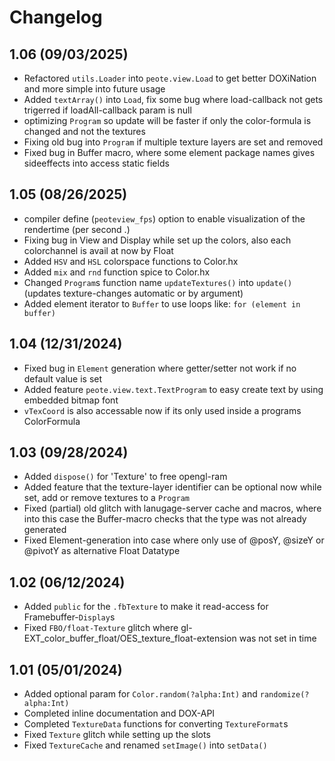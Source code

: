 Changelog
=========

1.06 (09/03/2025)
-----------------
* Refactored `utils.Loader` into `peote.view.Load` to get better DOXiNation and more simple into future usage
* Added `textArray()` into `Load`, fix some bug where load-callback not gets trigerred if loadAll-callback param is null
* optimizing `Program` so update will be faster if only the color-formula is changed and not the textures
* Fixing old bug into `Program` if multiple texture layers are set and removed
* Fixed bug in Buffer macro, where some element package names gives sideeffects into access static fields


1.05 (08/26/2025)
-----------------
* compiler define (`peoteview_fps`) option to enable visualization of the rendertime (per second .)
* Fixing bug in View and Display while set up the colors, also each colorchannel is avail at now by Float
* Added `HSV` and `HSL` colorspace functions to Color.hx
* Added `mix` and `rnd` function spice to Color.hx
* Changed `Program`s function name `updateTextures()` into `update()` (updates texture-changes automatic or by argument)
* Added element iterator to `Buffer` to use loops like: `for (element in buffer)`


1.04 (12/31/2024)
-----------------
* Fixed bug in `Element` generation where getter/setter not work if no default value is set
* Added feature `peote.view.text.TextProgram` to easy create text by using embedded bitmap font
* `vTexCoord` is also accessable now if its only used inside a programs ColorFormula


1.03 (09/28/2024)
-----------------
* Added `dispose()` for 'Texture' to free opengl-ram
* Added feature that the texture-layer identifier can be optional now while set, add or remove textures to a `Program`
* Fixed (partial) old glitch with lanugage-server cache and macros, where into this case the Buffer-macro checks that the type was not already generated
* Fixed Element-generation into case where only use of @posY, @sizeY or @pivotY as alternative Float Datatype


1.02 (06/12/2024)
-----------------
* Added `public` for the `.fbTexture` to make it read-access for Framebuffer-`Display`s
* Fixed `FBO/float-Texture` glitch where gl-EXT_color_buffer_float/OES_texture_float-extension was not set in time


1.01 (05/01/2024)
-----------------
* Added optional param for `Color.random(?alpha:Int)` and `randomize(?alpha:Int)`
* Completed inline documentation and DOX-API
* Completed `TextureData` functions for converting `TextureFormat`s
* Fixed `Texture` glitch while setting up the slots
* Fixed `TextureCache` and renamed `setImage()` into `setData()`
